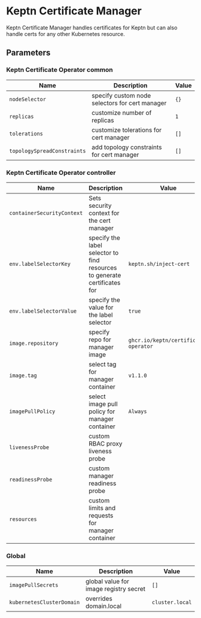 # Keptn Certificate Manager

Keptn Certificate Manager handles certificates for Keptn but can also handle certs for any other Kubernetes
resource.

<!-- markdownlint-disable MD012 -->
## Parameters

### Keptn Certificate Operator common

| Name                        | Description                                    | Value |
| --------------------------- | ---------------------------------------------- | ----- |
| `nodeSelector`              | specify custom node selectors for cert manager | `{}`  |
| `replicas`                  | customize number of replicas                   | `1`   |
| `tolerations`               | customize tolerations for cert manager         | `[]`  |
| `topologySpreadConstraints` | add topology constraints for cert manager      | `[]`  |

### Keptn Certificate Operator controller

| Name                       | Description                                                               | Value                                |
| -------------------------- | ------------------------------------------------------------------------- | ------------------------------------ |
| `containerSecurityContext` | Sets security context for the cert manager                                |                                      |
| `env.labelSelectorKey`     | specify the label selector to find resources to generate certificates for | `keptn.sh/inject-cert`               |
| `env.labelSelectorValue`   | specify the value for the label selector                                  | `true`                               |
| `image.repository`         | specify repo for manager image                                            | `ghcr.io/keptn/certificate-operator` |
| `image.tag`                | select tag for manager container                                          | `v1.1.0`                             |
| `imagePullPolicy`          | select image pull policy for manager container                            | `Always`                             |
| `livenessProbe`            | custom RBAC proxy liveness probe                                          |                                      |
| `readinessProbe`           | custom manager readiness probe                                            |                                      |
| `resources`                | custom limits and requests for manager container                          |                                      |

### Global

| Name                      | Description                            | Value           |
| ------------------------- | -------------------------------------- | --------------- |
| `imagePullSecrets`        | global value for image registry secret | `[]`            |
| `kubernetesClusterDomain` | overrides domain.local                 | `cluster.local` |
